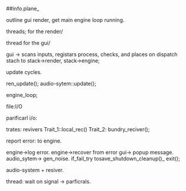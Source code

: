 ##info.plane_


outline gui render,
get main engine loop running.

threads; for the render/

thread for the gui/


gui -> scans inputs, registars process, checks, and places
on dispatch stach to stack->render, stack->engine;

update cycles.

ren_update();
audio-sytem::update();

engine_loop;

file:I/O

parificarl i/o:


trates: revivers
Trait_1::local_rec()
Trait_2: bundry_reciver();


report error:
to engine.

engine->log error.
engine->recover from error
    gui-> popup message.
    audio_sytem-> gen_noise.
    if_fail_try tosave_shutdown_cleanup()_
    exit();


audio-system + resiver.


thread: wait on signal -> parficrals.
